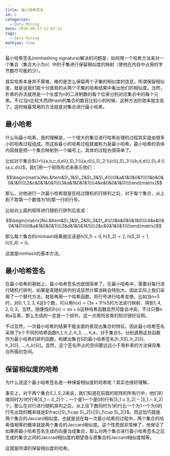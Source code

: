 ```yaml
---
title: 最小哈希签名
id: 1
categories:
  - Data Mining
date: 2016-09-17 12:02:22
tags:
  - Data Mining
mathjax: true
---
```


最小哈希签名(minhashing signature)解决的问题是，如何用一个哈希方法来对一个集合（集合大小为n）中的子集进行保留相似度的映射（使他在内存中占用的字节数尽可能的少）。

其实哈希本身并不算难，难的是怎么保留两个子集的相似度的信息。所谓保留相似度，就是说我们能十分直观的从两个子集的哈希结果中看出他们的相似度。当然，朴素的办法就用是一个长度为n的二进制数的每个位来分别对应集合中的每个元素。不过当n比较大而待hash的集合的数目比较小的时候，这种方法的效率就太低了。这时候最常用的方法就是对集合进行最小哈希。

## 最小哈希

什么叫最小哈希，我的理解是，一个很大的集合进行哈希处理的过程其实是由很多小的哈希过程组成。而这些最小的哈希过程就被称为是最小哈希。最小哈希的具体内容就是把一个集合映射到一个编号上。具体的过程也很简单了。

比如对于集合$U=\\{a,b,c,d,e\\},S\_1:\\{a,d\\},S\_2:\\{c\\},S\_3:\\{b,d,e\\},S\_4:\\{a,c,d\\}$，我们用一个矩阵形式来表示他们：

$$\begin{matrix}No.&Item&S\_1&S\_2&S\_3&S\_4\\\\0&a&1&0&0&1\\\\1&b&0&0&1&0\\\\2&c&0&1&0&1\\\\3&d&1&0&1&1\\\\4&e&0&0&1&0\\\\\end{matrix}$$

那么，对他进行一次最小哈希就是在经过随机的行排列之后，对于每个集合，从上到下取第一个数值为1的那一行的行号。

比如对上面的矩阵进行随机行排列后变成：

$$\begin{matrix}No.&Item&S\_1&S\_2&S\_3&S\_4\\\\1&b&0&0&1&0\\\\4&e&0&0&1&0\\\\0&a&1&0&0&1\\\\3&d&1&0&1&1\\\\2&c&0&1&0&1\\\\\end{matrix}$$

那么每个集合的minhash结果就应该是$h(S\_1)=0,h(S\_2)=2,h(S\_3)=1,h(S\_4)=0$。

这就是minhash的基本方法。

## 最小哈希签名

在最小哈希的基础上，最小哈希签名也就很简单了。在最小哈希中，需要对每行进行随机行排列，如果是真随机排列的话显然计算消耗会特别大。因此实际上我们采用了一个替代方法，就是再用一个哈希函数，将行号进行哈希变换。比如当n=5时，对$0,1,2,3,4$这5个数，可以用$h(x)=(3x+1)\%5$的方法进行映射，得到$1,4,2,0,3$。当然，随便找的$h(x)=ax+b$这种哈希函数显然可能会冲突，不过只要n和a互素，那么生成的一定是一个排列，这一点用同余类的知识很好证明。

不过显然，一次最小哈希的结果不能全面的表现出集合的特征。因此最小哈希签名采用了k个不同的哈希函数$h\_1,h\_2,h\_3,...,h\_k$，对于集合S，分别调用这些函数作为最小哈希的排列函数，构建出集合S的最小哈希签名$[h\_1(S),h\_2(S),h\_3(S),...,h\_k(S)]$。显然，这个签名所占的空间要远远小于用朴素的方法保存集合所需的空间。

## 保留相似度的哈希

为什么说这个最小哈希签名是一种保留相似度的哈希呢？其实也很好理解。

事实上，对于两个集合$S\_1,S\_2$来说，我们知道在前面的矩阵的所有行中，他们的值同时为1的行有$|S\_1\cap S\_2|$个；一个是1一个是0的行有$|S\_1\cup S\_2|-|S\_1 \cap S\_2|$个。那么在对行进行随机排列之后，从上往下数同时为1的行比一个为1一个为0的行先出现的概率就是$\frac{|S\_1\cap S\_2|}{|S\_1\cup S\_2|}$。而这恰巧就是两个集合的Jaccard相似度。也就是说在每一次最小哈希的过程中，两个集合的哈希值相等的概率就是两个集合的Jaccard相似度。这个性质就非常棒了，他保证了如果把最小哈希签名生成的向量当成集合，那么对两个集合进行最小哈希签名之后生成的集合之间的Jaccrad相似度的期望值与原集合的Jaccard相似度相等。

这就是所谓的保留相似度的哈希。
